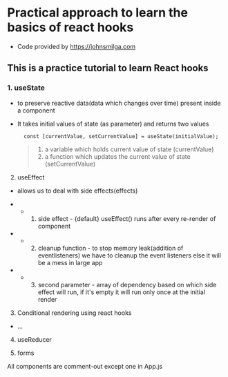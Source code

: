 # Practical approach to learn the basics of react hooks

- Code provided by https://johnsmilga.com

## This is a practice tutorial to learn React hooks

### 1. useState

- to preserve reactive data(data which changes over time) present inside a component

- It takes initial values of state (as parameter) and returns two values

        const [currentValue, setCurrentValue] = useState(initialValue);

  > 1.  a variable which holds current value of state (currentValue)
  > 2.  a function which updates the current value of state (setCurrentValue)

2. useEffect

- allows us to deal with side effects(effects)

- - 1. side effect - {default} useEffect() runs after every re-render of component
- - 2. cleanup function - to stop memory leak(addition of eventlisteners) we have to cleanup the event listeners else it will be a mess in large app
- - 3. second parameter - array of dependency based on which side effect will run, if it's empty it will run only once at the initial render

3. Conditional rendering using react hooks

- ...

4. useReducer

5. forms

All components are comment-out except one in App.js
